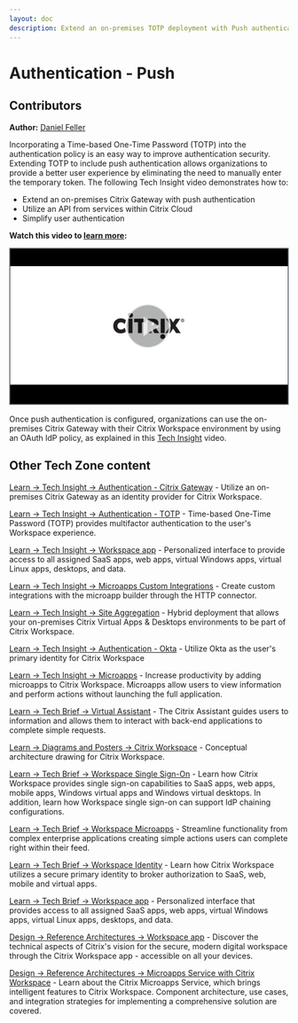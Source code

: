 ```yaml
---
layout: doc
description: Extend an on-premises TOTP deployment with Push authentication, eliminating the need for users to manually enter the temporary token.
---
```

# Authentication - Push

## Contributors

**Author:** [Daniel Feller](https://twitter.com/djfeller)

Incorporating a Time-based One-Time Password (TOTP) into the authentication policy is an easy way to improve authentication security. Extending TOTP to include push authentication allows organizations to provide a better user experience by eliminating the need to manually enter the temporary token. The following Tech Insight video demonstrates how to:

-  Extend an on-premises Citrix Gateway with push authentication
-  Utilize an API from services within Citrix Cloud
-  Simplify user authentication

**Watch this video to [learn more](https://www.youtube.com/watch?v=r1kq8soTFzU&):**

[![TOTP Tech Insight](/en-us/tech-zone/learn/media/shared_video-placeholder.png)](https://www.youtube.com/watch?v=r1kq8soTFzU&)

Once push authentication is configured, organizations can use the on-premises Citrix Gateway with their Citrix Workspace environment by using an OAuth IdP policy, as explained in this [Tech Insight](https://docs.citrix.com/en-us/tech-zone/learn/tech-insights/gateway-idp.html) video.

## Other Tech Zone content

[Learn -> Tech Insight -> Authentication - Citrix Gateway](/en-us/tech-zone/learn/tech-insights/gateway-idp.html) - Utilize an on-premises Citrix Gateway as an identity provider for Citrix Workspace.

[Learn -> Tech Insight -> Authentication - TOTP](/en-us/tech-zone/learn/tech-insights/authentication-totp.html) - Time-based One-Time Password (TOTP) provides multifactor authentication to the user's Workspace experience.

[Learn -> Tech Insight -> Workspace app](/en-us/tech-zone/learn/tech-insights/workspace-app.html) - Personalized interface to provide access to all assigned SaaS apps, web apps, virtual Windows apps, virtual Linux apps, desktops, and data.

[Learn -> Tech Insight -> Microapps Custom Integrations](/en-us/tech-zone/learn/tech-insights/microapps-custom-integrations.html) - Create custom integrations with the microapp builder through the HTTP connector.

[Learn -> Tech Insight -> Site Aggregation](/en-us/tech-zone/learn/tech-insights/site-aggregation.html) - Hybrid deployment that allows your on-premises Citrix Virtual Apps & Desktops environments to be part of Citrix Workspace.

[Learn -> Tech Insight -> Authentication - Okta](/en-us/tech-zone/learn/tech-insights/okta.html) - Utilize Okta as the user's primary identity for Citrix Workspace

[Learn -> Tech Insight -> Microapps](/en-us/tech-zone/learn/tech-insights/microapps.html) - Increase productivity by adding microapps to Citrix Workspace. Microapps allow users to view information and perform actions without launching the full application.

[Learn -> Tech Brief -> Virtual Assistant](/en-us/tech-zone/learn/tech-briefs/virtual-assistant.html) - The Citrix Assistant guides users to information and allows them to interact with back-end applications to complete simple requests.

[Learn -> Diagrams and Posters -> Citrix Workspace](/en-us/tech-zone/learn/diagrams-posters/workspace.html) - Conceptual architecture drawing for Citrix Workspace.

[Learn -> Tech Brief -> Workspace Single Sign-On](/en-us/tech-zone/learn/tech-briefs/workspace-sso.html) - Learn how Citrix Workspace provides single sign-on capabilities to SaaS apps, web apps, mobile apps, Windows virtual apps and Windows virtual desktops. In addition, learn how Workspace single sign-on can support IdP chaining configurations.

[Learn -> Tech Brief -> Workspace Microapps](/en-us/tech-zone/learn/tech-briefs/workspace-microapps.html) - Streamline functionality from complex enterprise applications creating simple actions users can complete right within their feed.

[Learn -> Tech Brief -> Workspace Identity](/en-us/tech-zone/learn/tech-briefs/workspace-identity.html) - Learn how Citrix Workspace utilizes a secure primary identity to broker authorization to SaaS, web, mobile and virtual apps.

[Learn -> Tech Brief -> Workspace app](/en-us/tech-zone/learn/tech-briefs/workspace-app.html) - Personalized interface that provides access to all assigned SaaS apps, web apps, virtual Windows apps, virtual Linux apps, desktops, and data.

[Design -> Reference Architectures -> Workspace app](/en-us/tech-zone/design/reference-architectures/workspace-app.html) - Discover the technical aspects of Citrix's vision for the secure, modern digital workspace through the Citrix Workspace app - accessible on all your devices.

[Design -> Reference Architectures -> Microapps Service with Citrix Workspace](/en-us/tech-zone/design/reference-architectures/workspace-intelligence.html) - Learn about the Citrix Microapps Service, which brings intelligent features to Citrix Workspace. Component architecture, use cases, and integration strategies for implementing a comprehensive solution are covered.
